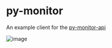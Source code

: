 # py-monitor

An example client for the [py-monitor-api](https://github.com/cversyx/py-monitor-api)

![image](https://i.imgur.com/tyGHn2p.png)
